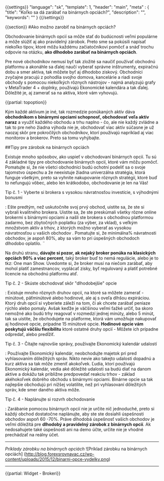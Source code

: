 {{settings}}
  "language": "sk",
  "template": 1,
  "header": "main",
  "meta" : {
    "title": "Koľko sa dá zarábať na binárnych opciách?",
    "description": "",
    "keywords": ""
  }
{{/settings}}

<div class="row">
<div class="col-md-9" role="main" markdown="1">

{{section}}
#Ako možno zarobiť na binárnych opciách?

Obchodovanie binárnych opcií sa môže stať do budúcnosti veľmi populárne a môže slúžiť aj ako pravidelný zárobok. Preto sme sa pokúsili napísať niekoľko tipov, ktoré môžu každému začiatočníkovi pomôcť a snáď trochu odpovie na otázku, **ako dlhodobo zarábať na binárnych opciách**.

Pre nové obchodníkov nemusí byť tak zložité sa naučiť používať obchodnú platformu a akonáhle sa ďalej naučí vyberať správne inštrumenty, expiračnú dobu a smer aktíva, tak môžete byť aj dlhodobo ziskový. Obchodníci zvyčajne pracujú z pohodlia svojho domova, kancelárie a riadi svoje obchody s pomocou niekoľkých rôznych nástrojov - najmä analyzujú grafy v MetaTrader 4 + doplnky, používajú Ekonomické kalendára a tak ďalej. Dôležité je, aj zamerať sa na aktíva, ktoré vám vyhovujú.

{{partial: topoption}}

Kým každé aktívum je iné, tak rozmedzie ponúkaných aktív dáva **obchodníkom s binárnymi opciami schopnosť, obchodovať veľa aktív naraz** a využiť každého obchodu a trhu naplno - čo, ale nie každý zvládne a tak to pre neho žiadna výhoda nie je, obchodovať viac aktív súčasne je už naozaj skôr pre pokročilých obchodníkov, ktorí používajú napríklad aj viac monitorov a brokerov. Preto sa tomu vyhýbajte.

##Tipy pre zárobok na binárnych opciách

Existuje mnoho spôsobov, ako uspieť v obchodovaní binárnych opcií. Tu sú 4 základné tipy pre obchodovanie binárnych opcií, ktoré vám môžu pomôcť. Pomatujte si, že nie všetci obchodníci budú ochotní podeliť sa o svoje tajomstvo úspechu a že neexistuje žiadna univerzálna stratégia, ktorá funguje všetkým, preto sa vyhnite nakupovanie rôznych stratégií, ktoré buď to nefungujú vôbec, alebo len krátkodobo, obchodovanie je len na Vás!

Tip č. 1 - Vyberte si brokera s vysokou návratnosťou investície, s výhodnými bonusmi

:    Ešte predtým, než uskutočníte svoj prvý obchod, uistite sa, že ste si vybrali kvalitného brokera. Uistite sa, že ste preskúmali všetky rôzne online brokermi s binárnymi opciami a našli ste brokera s obchodnou platformou zadarmo, bez zbytočných poplatku (za výber, za vklad), s veľkým množstvom aktív a trhov, z ktorých možno vyberať as vysokou návratnosťou u vašich obchodov . Pomatujte si, že minimálna% návratnosti obchodov, je aspoň 80%, aby sa vám to pri úspešných obchodoch dlhodobo oplatilo. ¨

Na druhú stranu, **dávajte si pozor, ak nejaký broker ponúka na klasických opciách 90% a viac percent**, taký broker buď to nemá regulácie, alebo je to tkz: One man Show. Uvedomte si, že broker musí na niečom zarábať, aby mohol platiť zamestnancov, vyplácať zisky, byť regulovaný a platiť potrebné licencie na obchodnú platformu atď.

Tip č. 2 - Skúste obchodovať skôr "dlhodobejšie" opcie

:    Existuje mnoho rôznych druhov opcií, na ktoré sa môžete zamerať - minútové, päťminútové alebo hodinové, ale aj s oveľa dlhšou expiráciou. Ktorý druh opcií si vyberiete záleží na tom, či ak chcete zarábať peniaze rýchlo alebo pomaly. Avšak keďže je väčšinou veľmi ťažké určiť, ba skoro nemožné ako budú trhy reagovať v rozmedzí jednej minúty, alebo 5 minút, tak sa uistite, že obchodujete na platforme, ktorá vám umožňuje nakupovať aj hodinové opcie, prípadne 15 minútové opcie. **Hodinové opcie vám poskytujú väčšiu flexibilitu** ktoré ostatné druhy opcií - Môžete ich prípadne odpredať, alebo predĺžiť.

Tip č. 3 - Čítajte najnovšie správy, používajte Ekonomický kalendár udalostí

: Používajte Ekonomický kalendár, neobchodujte majetok pri pred vyhlasovaním dôležitých správ. Nikto nevie ako takejto udalosti dopadnú a kurz aktíva sa tak môže zmeniť akokoľvek. Ľudia, ktorí používajú Ekonomický kalendár, vedia aké dôležité udalosti sa budú diať na danom aktíve a dokážu tak približne predpovedať reakciu trhov - základ akéhokoľvek dobrého obchodu s binárnymi opciami. Binárne opcie sa tak najlepšie obchodujú pri nižšej volatilite, než pri vyhlasovaní dôležitých správ, kde smer daného aktíva môže.

Tip č. 4 - Naplánujte si rozvrh obchodovanie

:     Zarábanie pomocou binárnych opcií nie je určite nič jednoduché, preto si každý obchod dostatočne naplánujte, aby ste ste dosiahli úspešnosti obchodov aspoň 60 -70%. Práve dlhodobá úspešnosť vašich obchodov je veľmi dôležitá pre **dlhodobý a pravidelný zárobok z binárnych opcií**. Ak nedosahujete také úspešnosti ani na demo účte, určite nie je vhodné prechádzať na reálny účet.

- - -
*Príklady zárobku na binárnych opciách*
![Príklad zárobku na binárnych opciách] (http://blog.forexsrovnavac.cz/wp-content/uploads/2015/12/binarni-opce-vydelky.png)


</div>
<div class="col-md-3" markdown="10">

- - -

{{partial: Widget - Brokeri}}



</div>
</div>
</div>